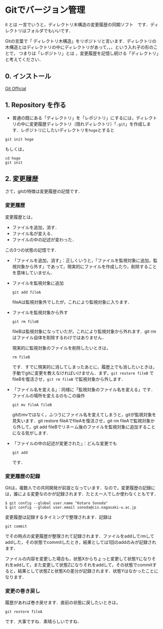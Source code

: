 # Gitでバージョン管理

it とは 一言でいうと，ディレクトリ木構造の変更履歴の同期ソフト　です．ディレクトリはフォルダでもいいです．

Gitの言葉で「 ディレクトリ木構造」をリポジトリと言います．ディレクトリの木構造とはディレクトリの中にディレクトリがあって，，，という入れ子の形のことで，
つまりは「レポジトリ」とは ，変更履歴を記憶し続ける「ディレクトリ」と考えてください．

## 0. インストール

[Git Official](https://git-scm.com/downloads)


## 1. Repository を作る

- 普通の既にある「ディレクトリ」を「レポジトリ」にするには，ディレクトリの中に変更履歴ディレクトリ（隠れディレクトリ）「`.git`」を作成します．レポジトリにしたいディレクトリを`hoge`とすると

```
git init hoge
```

もしくは，

```
cd hoge
git init
```

## 2. 変更履歴

さて，gitの特徴は変更履歴の記憶です．

### 変更履歴

変更履歴とは，

- ファイルを追加，消す．
- ファイル名が変える． 
- ファイルの中の記述が変わった．

この3つの状態の記憶です．

- 「ファイルを追加，消す」：正しくいうと，「ファイルを監視対象に追加，監視対象から外す」であって，現実的にファイルを作成したり，削除することを意味していません．

- ファイルを監視対象に追加
    ```
    git add fileA
    ```
    fileAは監視対象外でしたが，これにより監視対象に入ります．

- ファイルを監視対象から外す
    ```
    git rm fileB
    ```
    fileBは監視対象になっていたが，これにより監視対象から外れます．git rmはファイル自体を削除するわけではありません．

    現実的に監視対象のファイルを削除したいときは，
    ```
    rm fileB
    ```
    
    です．すでに現実的に消してしまったあとに，履歴上でも消したいときは，手動でgitに変更を教えなければいけません．まず，`git restore fileB` でfileBを復活させ，`git rm fileB` で監視対象から外します． 

- 「ファイル名を変える」：同様に「監視対象のファイル名を変える」です．ファイルの場所を変えるのもこの操作
    ```
    git mv fileA fileB
    ```
    gitのmvではなく，ふつうにファイル名を変えてしまうと，gitが監視対象を見失います．git restore fileAでfileAを復活させ，git rm fileAで監視対象から外して，git add fileBでリネーム後のファイルを監視対象に追加することになる気がします．

- 「ファイルの中の記述が変更された」：どんな変更でも
    ```
    git add
    ```
    です．

### 変更履歴の記録

Gitは，複数人での共同開発が前提となっています．なので，変更履歴の記録には，誰による変更なのかが記録されます．たとえ一人でしか使わなくともです．

```
$ git config --global user.name "Kotaro Sonoda" 
$ git config --global user.email sonoda@cis.nagasaki-u.ac.jp
```

変更履歴は記録するタイミングで整理されます．記録は

```
git commit
```

でその時点の変更履歴が整理されて記録されます．ファイルをaddしてrmしてaddした，その状態でcommitしたとき，結果としては1回のaddのみが記録されます．

ファイルの内容を変更した場合も，状態Xからちょっと変更して状態Yになりそれをaddして，また変更して状態Zになりそれをaddして，その状態でcommitすると，結果として状態Zと状態Xの差分が記録されます．状態Yはなかったことになります．

### 変更の巻き戻し

履歴があれば巻き戻せます．直前の状態に戻したいときは，

```
git restore fileA
```

です．大事ですね．素晴らしいですね．
